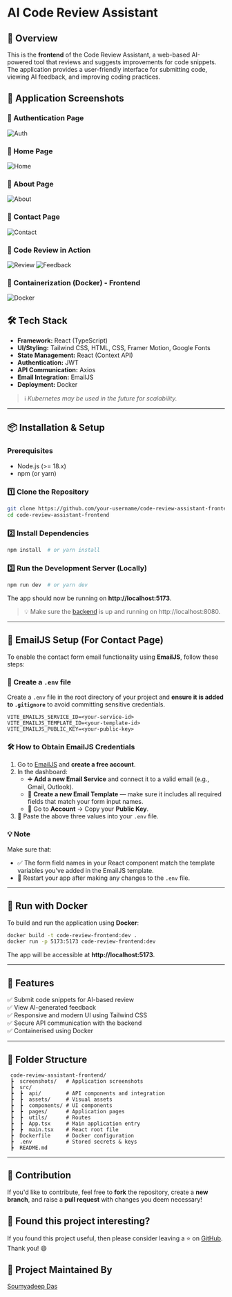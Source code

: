 # AI Code Review Assistant

## 🚀 Overview
This is the **frontend** of the Code Review Assistant, a web-based AI-powered tool that reviews and suggests improvements for code snippets. The application provides a user-friendly interface for submitting code, viewing AI feedback, and improving coding practices.

## 📸 Application Screenshots

### 🔹 Authentication Page
![Auth](./screenshots/authscreen.png)

### 🔹 Home Page
![Home](./screenshots/homescreen.png)

### 🔹 About Page
![About](./screenshots/aboutscreen.png)

### 🔹 Contact Page
![Contact](./screenshots/contactscreen.png)

### 🔹 Code Review in Action
![Review](./screenshots/reviewscreen.png)
![Feedback](./screenshots/feedbackscreen.png)

### 🔹 Containerization (Docker) - Frontend
![Docker](./screenshots/dockerfrontend.png)


## 🛠 Tech Stack
- **Framework:** React (TypeScript)
- **UI/Styling:** Tailwind CSS, HTML, CSS, Framer Motion, Google Fonts
- **State Management:** React (Context API)
- **Authentication:** JWT
- **API Communication:** Axios
- **Email Integration:** EmailJS
- **Deployment:** Docker
> ℹ️ *Kubernetes may be used in the future for scalability.*

---

## 📦 Installation & Setup

### Prerequisites
- Node.js (>= 18.x)
- npm (or yarn)

### 1️⃣ Clone the Repository
```sh
git clone https://github.com/your-username/code-review-assistant-frontend.git
cd code-review-assistant-frontend
```

### 2️⃣ Install Dependencies
```sh
npm install  # or yarn install
```

### 3️⃣ Run the Development Server (Locally)
```sh
npm run dev  # or yarn dev
```
The app should now be running on **http://localhost:5173**.
>💡 Make sure the [backend](https://github.com/soumyadeep6845/code-review-assistant-backend) is up and running on http://localhost:8080.

---

## 📧 EmailJS Setup (For Contact Page)

To enable the contact form email functionality using **EmailJS**, follow these steps:

### 🔐 Create a `.env` file

Create a `.env` file in the root directory of your project and **ensure it is added to `.gitignore`** to avoid committing sensitive credentials.

```env
VITE_EMAILJS_SERVICE_ID=<your-service-id>
VITE_EMAILJS_TEMPLATE_ID=<your-template-id>
VITE_EMAILJS_PUBLIC_KEY=<your-public-key>
```

### 🛠 How to Obtain EmailJS Credentials

1. Go to [EmailJS](https://www.emailjs.com/) and **create a free account**.
2. In the dashboard:
   - ➕ **Add a new Email Service** and connect it to a valid email (e.g., Gmail, Outlook).
   - 📝 **Create a new Email Template** — make sure it includes all required fields that match your form input names.
   - 🔑 Go to **Account** → Copy your **Public Key**.
3. 🧩 Paste the above three values into your `.env` file.

### 💡 Note

Make sure that:

- ✅ The form field names in your React component match the template variables you’ve added in the EmailJS template.
- 🔄 Restart your app after making any changes to the `.env` file.

---

## 🐳 Run with Docker

To build and run the application using **Docker**:

```sh
docker build -t code-review-frontend:dev .
docker run -p 5173:5173 code-review-frontend:dev
```
The app will be accessible at **http://localhost:5173**.

---

## 📌 Features

✅ Submit code snippets for AI-based review  
✅ View AI-generated feedback  
✅ Responsive and modern UI using Tailwind CSS  
✅ Secure API communication with the backend  
✅ Containerised using Docker  

---

## 📜 Folder Structure
```
 code-review-assistant-frontend/
 ┣  screenshots/   # Application screenshots
 ┣  src/
 ┣  ┣  api/        # API components and integration
 ┣  ┣  assets/     # Visual assets
 ┣  ┣  components/ # UI components
 ┣  ┣  pages/      # Application pages
 ┣  ┣  utils/      # Routes
 ┣  ┣  App.tsx     # Main application entry
 ┣  ┣  main.tsx    # React root file
 ┣  Dockerfile     # Docker configuration
 ┣  .env           # Stored secrets & keys
 ┣  README.md
```

---

## 🎯 Contribution

If you'd like to contribute, feel free to **fork** the repository, create a **new branch**, and raise a **pull request** with changes you deem necessary!

## 💚 Found this project interesting?

If you found this project useful, then please consider leaving a ⭐ on [GitHub](https://github.com/soumyadeep6845/code-review-assistant-frontend). Thank you! 😄

## 👨 Project Maintained By

[Soumyadeep Das](https://www.linkedin.com/in/soumya0021/)
